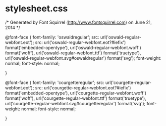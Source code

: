 stylesheet.css
==============
/* Generated by Font Squirrel (http://www.fontsquirrel.com) on June 21, 2014 */



@font-face {
    font-family: 'oswaldregular';
    src: url('oswald-regular-webfont.eot');
    src: url('oswald-regular-webfont.eot?#iefix') format('embedded-opentype'),
         url('oswald-regular-webfont.woff') format('woff'),
         url('oswald-regular-webfont.ttf') format('truetype'),
         url('oswald-regular-webfont.svg#oswaldregular') format('svg');
    font-weight: normal;
    font-style: normal;

}




@font-face {
    font-family: 'courgetteregular';
    src: url('courgette-regular-webfont.eot');
    src: url('courgette-regular-webfont.eot?#iefix') format('embedded-opentype'),
         url('courgette-regular-webfont.woff') format('woff'),
         url('courgette-regular-webfont.ttf') format('truetype'),
         url('courgette-regular-webfont.svg#courgetteregular') format('svg');
    font-weight: normal;
    font-style: normal;

}
